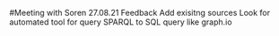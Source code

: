 #Meeting with Soren 27.08.21
Feedback
Add exisitng sources
Look for automated tool for query SPARQL to SQL query like graph.io
